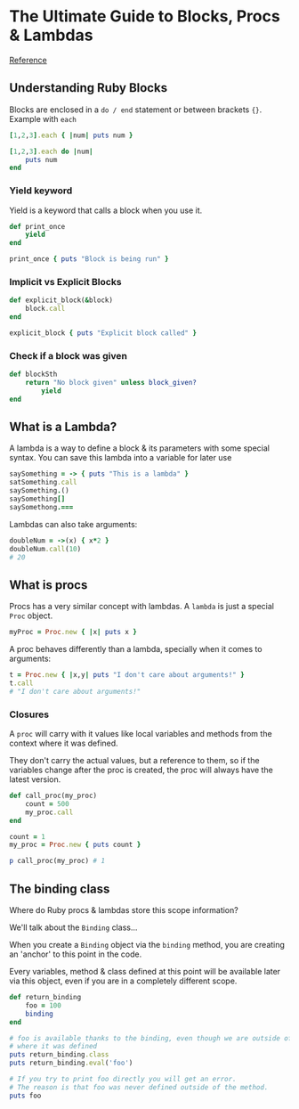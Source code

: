 # The Ultimate Guide to Blocks, Procs & Lambdas
[Reference](https://www.rubyguides.com/2016/02/ruby-procs-and-lambdas/)

## Understanding Ruby Blocks
Blocks are enclosed in a `do / end` statement or between brackets `{}`.\
Example with `each`
```rb
[1,2,3].each { |num| puts num }

[1,2,3].each do |num|
    puts num
end
```
### Yield keyword
Yield is a keyword that calls a block when you use it.
```rb
def print_once
    yield
end

print_once { puts "Block is being run" }
```
### Implicit vs Explicit Blocks
```rb
def explicit_block(&block)
    block.call
end

explicit_block { puts "Explicit block called" }
```
### Check if a block was given
```rb
def blockSth
    return "No block given" unless block_given? 
        yield
end
```

## What is a Lambda?
A lambda is a way to define a block & its parameters with some special syntax.
You can save this lambda into a variable for later use
```rb
saySomething = -> { puts "This is a lambda" }
satSomething.call
saySomething.()
saySomething[]
saySomethong.===
```
Lambdas can also take arguments:
```rb
doubleNum = ->(x) { x*2 }
doubleNum.call(10)
# 20
```

## What is procs
Procs has a very similar concept with lambdas. A `lambda` is just a special `Proc` object.
```rb
myProc = Proc.new { |x| puts x }
```
A proc behaves differently than a lambda, specially when it comes to arguments:
```rb
t = Proc.new { |x,y| puts "I don't care about arguments!" }
t.call
# "I don't care about arguments!"
```
### Closures
A `proc` will carry with it values like local variables and methods from the context where
it was defined.

They don't carry the actual values, but a reference to them, so if the variables change after the
proc is created, the proc will always have the latest version.
```rb
def call_proc(my_proc)
    count = 500
    my_proc.call
end

count = 1
my_proc = Proc.new { puts count }

p call_proc(my_proc) # 1
```

## The binding class
Where do Ruby procs & lambdas store this scope information?

We'll talk about the `Binding` class...

When you create a `Binding` object via the `binding` method, you are creating an 'anchor' to this
point in the code.

Every variables, method & class defined at this point will be available later via this object, 
even if you are in a completely different scope.
```rb
def return_binding
    foo = 100
    binding
end

# foo is available thanks to the binding, even though we are outside of the method
# where it was defined
puts return_binding.class
puts return_binding.eval('foo')

# If you try to print foo directly you will get an error.
# The reason is that foo was never defined outside of the method.
puts foo
```
